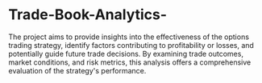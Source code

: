 # Trade-Book-Analytics-
The project aims to provide insights into the effectiveness of the options trading strategy, identify factors contributing to profitability or losses, and potentially guide future trade decisions. By examining trade outcomes, market conditions, and risk metrics, this analysis offers a comprehensive evaluation of the strategy's performance.
